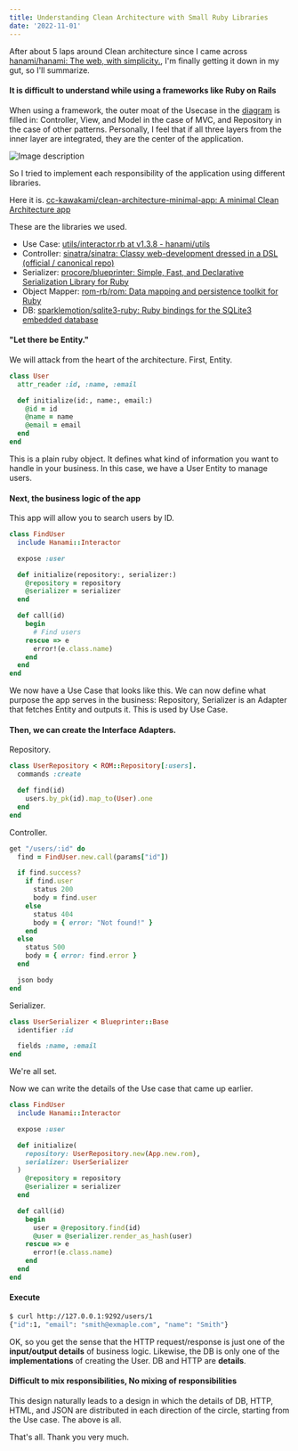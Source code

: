```yaml
---
title: Understanding Clean Architecture with Small Ruby Libraries
date: '2022-11-01'
---
```


After about 5 laps around Clean architecture since I came across [hanami/hanami: The web, with simplicity.](https://github.com/hanami/hanami), I'm finally getting it down in my gut, so I'll summarize.

#### It is difficult to understand while using a frameworks like Ruby on Rails

When using a framework, the outer moat of the Usecase in the [diagram](https://blog.cleancoder.com/uncle-bob/2012/08/13/the-clean-architecture.html) is filled in: Controller, View, and Model in the case of MVC, and Repository in the case of other patterns. Personally, I feel that if all three layers from the inner layer are integrated, they are the center of the application.

![Image description](/img/clean-architecture.jpg)

So I tried to implement each responsibility of the application using different libraries.

Here it is. [cc-kawakami/clean-architecture-minimal-app: A minimal Clean Architecture app](https://github.com/cc-kawakami/clean-architecture-minimal-app)

These are the libraries we used.

- Use Case: [utils/interactor.rb at v1.3.8 - hanami/utils](https://github.com/hanami/utils/blob/v1.3.8/lib/hanami/interactor.rb)
- Controller: [sinatra/sinatra: Classy web-development dressed in a DSL (official / canonical repo)](https://github.com/sinatra/sinatra)
- Serializer: [procore/blueprinter: Simple, Fast, and Declarative Serialization Library for Ruby](https://github.com/procore/blueprinter)
- Object Mapper: [rom-rb/rom: Data mapping and persistence toolkit for Ruby](https://github.com/rom-rb/rom)
- DB: [sparklemotion/sqlite3-ruby: Ruby bindings for the SQLite3 embedded database](https://github.com/sparklemotion/sqlite3-ruby)

#### "Let there be Entity."

We will attack from the heart of the architecture. First, Entity.

```ruby
class User
  attr_reader :id, :name, :email

  def initialize(id:, name:, email:)
    @id = id
    @name = name
    @email = email
  end
end
```

This is a plain ruby object. It defines what kind of information you want to handle in your business. In this case, we have a User Entity to manage users.

#### Next, the business logic of the app

This app will allow you to search users by ID.

```ruby
class FindUser
  include Hanami::Interactor

  expose :user

  def initialize(repository:, serializer:)
    @repository = repository
    @serializer = serializer
  end

  def call(id)
    begin
      # Find users
    rescue => e
      error!(e.class.name)
    end
  end
end
```

We now have a Use Case that looks like this. We can now define what purpose the app serves in the business: Repository, Serializer is an Adapter that fetches Entity and outputs it. This is used by Use Case.

#### Then, we can create the Interface Adapters.

Repository.

```ruby
class UserRepository < ROM::Repository[:users].
  commands :create

  def find(id)
    users.by_pk(id).map_to(User).one
  end
end
```

Controller.

```ruby
get "/users/:id" do
  find = FindUser.new.call(params["id"])

  if find.success?
    if find.user
      status 200
      body = find.user
    else
      status 404
      body = { error: "Not found!" }
    end
  else
    status 500
    body = { error: find.error }
  end

  json body
end
```

Serializer.

```ruby
class UserSerializer < Blueprinter::Base
  identifier :id

  fields :name, :email
end
```

We're all set.

Now we can write the details of the Use case that came up earlier.

```ruby
class FindUser
  include Hanami::Interactor

  expose :user

  def initialize(
    repository: UserRepository.new(App.new.rom),
    serializer: UserSerializer
  )
    @repository = repository
    @serializer = serializer
  end

  def call(id)
    begin
      user = @repository.find(id)
      @user = @serializer.render_as_hash(user)
    rescue => e
      error!(e.class.name)
    end
  end
end
```

#### Execute

```bash
$ curl http://127.0.0.1:9292/users/1
{"id":1, "email": "smith@exmaple.com", "name": "Smith"}
```

OK, so you get the sense that the HTTP request/response is just one of the **input/output details** of business logic.
Likewise, the DB is only one of the **implementations** of creating the User. DB and HTTP are **details**.

#### Difficult to mix responsibilities, No mixing of responsibilities

This design naturally leads to a design in which the details of DB, HTTP, HTML, and JSON are distributed in each direction of the circle, starting from the Use case. The above is all.

That's all. Thank you very much.
